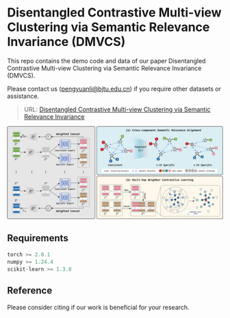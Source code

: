 # Disentangled Contrastive Multi-view Clustering via Semantic Relevance Invariance (DMVCS)
This repo contains the demo code and data of our paper Disentangled Contrastive Multi-view Clustering via Semantic Relevance Invariance (DMVCS).

Please contact us (pengyuanli@bjtu.edu.cn) if you require other datasets or assistance.

> URL: [Disentangled Contrastive Multi-view Clustering via Semantic Relevance Invariance](xx.com)
<img src="https://github.com/Lummer-Li/DMVCS/blob/main/DMVCS.png">

## Requirements
```python
torch >= 2.0.1
numpy >= 1.24.4
scikit-learn >= 1.3.0
```

## Reference
Please consider citing if our work is beneficial for your research.
```
```
